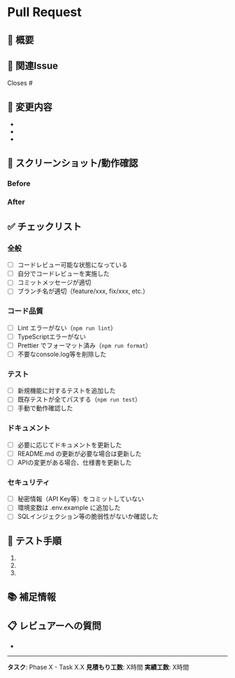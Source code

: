# Pull Request

## 📝 概要
<!-- このPRの概要を簡潔に説明してください -->

## 🎯 関連Issue
<!-- 関連するIssue番号を記載してください（例: Closes #123） -->

Closes #

## 🔨 変更内容
<!-- 主な変更内容をリスト形式で記載してください -->

-
-
-

## 📸 スクリーンショット/動作確認
<!-- UIの変更がある場合は、ビフォー/アフターのスクリーンショットを添付してください -->

### Before
<!-- 変更前 -->

### After
<!-- 変更後 -->

## ✅ チェックリスト

### 全般
- [ ] コードレビュー可能な状態になっている
- [ ] 自分でコードレビューを実施した
- [ ] コミットメッセージが適切
- [ ] ブランチ名が適切（feature/xxx, fix/xxx, etc.）

### コード品質
- [ ] Lint エラーがない（`npm run lint`）
- [ ] TypeScriptエラーがない
- [ ] Prettier でフォーマット済み（`npm run format`）
- [ ] 不要なconsole.log等を削除した

### テスト
- [ ] 新規機能に対するテストを追加した
- [ ] 既存テストが全てパスする（`npm run test`）
- [ ] 手動で動作確認した

### ドキュメント
- [ ] 必要に応じてドキュメントを更新した
- [ ] README.md の更新が必要な場合は更新した
- [ ] APIの変更がある場合、仕様書を更新した

### セキュリティ
- [ ] 秘密情報（API Key等）をコミットしていない
- [ ] 環境変数は .env.example に追加した
- [ ] SQLインジェクション等の脆弱性がないか確認した

## 🧪 テスト手順
<!-- レビュアーが動作確認するための手順を記載してください -->

1.
2.
3.

## 📚 補足情報
<!-- その他、レビュアーに伝えたい情報があれば記載してください -->

## 📋 レビュアーへの質問
<!-- レビュアーに確認してほしい点や議論したい点があれば記載してください -->

-

---

**タスク**: Phase X - Task X.X
**見積もり工数**: X時間
**実績工数**: X時間
